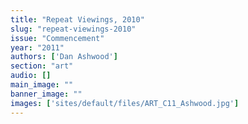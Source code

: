 ```yaml
---
title: "Repeat Viewings, 2010"
slug: "repeat-viewings-2010"
issue: "Commencement"
year: "2011"
authors: ['Dan Ashwood']
section: "art"
audio: []
main_image: ""
banner_image: ""
images: ['sites/default/files/ART_C11_Ashwood.jpg']
---
```

